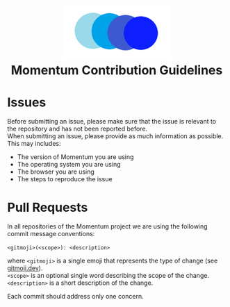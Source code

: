 <h1 align="center">
  <img src="../.preview/Logo.png" width="250"><br>
  Momentum Contribution Guidelines
</h1>

# Issues

Before submitting an issue, please make sure that the issue is relevant to the repository and has not been reported before.  
When submitting an issue, please provide as much information as possible.
This may includes:

* The version of Momentum you are using
* The operating system you are using
* The browser you are using
* The steps to reproduce the issue


# Pull Requests

In all repositories of the Momentum project we are using the following commit message conventions:

`<gitmoji>(<scope>): <description>`

  where `<gitmoji>` is a single emoji that represents the type of change (see [gitmoji.dev](https://gitmoji.dev)).  
  `<scope>` is an optional single word describing the scope of the change.  
  `<description>` is a short description of the change.

Each commit should address only one concern.